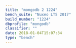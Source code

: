 ```yaml
---
title: "mongodb 2 1224"
bench_suite: "Nuxeo LTS 2017"
build_number: "1224"
dbprofile: "mongodb"
classifier: ""
date: 2018-01-04T15:07:34
type: "bench"
---
```

